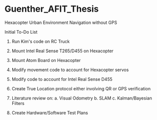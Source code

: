 # Guenther_AFIT_Thesis
Hexacopter Urban Environment Navigation without GPS

Initial To-Do List
1. Run Kim's code on RC Truck
2. Mount Intel Real Sense T265/D455 on Hexacopter
3. Mount Atom Board on Hexacopter
4. Modify movement code to account for Hexacopter servos
5. Modify code to account for Intel Real Sense D455
6. Create True Location protocol either involving QR or GPS verification

1. Literature review on:
    a. Visual Odometry
    b. SLAM
    c. Kalman/Bayesian Filters
2. Create Hardware/Software Test Plans
    
